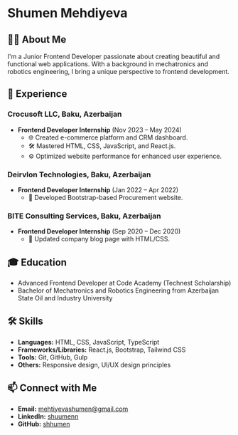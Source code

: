 # Shumen Mehdiyeva

## 👩‍💻 About Me

I'm a Junior Frontend Developer passionate about creating beautiful and functional web applications. With a background in mechatronics and robotics engineering, I bring a unique perspective to frontend development.

## 🚀 Experience

### Crocusoft LLC, Baku, Azerbaijan
- **Frontend Developer Internship** (Nov 2023 – May 2024)
  - 🌐 Created e-commerce platform and CRM dashboard.
  - 🛠️ Mastered HTML, CSS, JavaScript, and React.js.
  - ⚙️ Optimized website performance for enhanced user experience.

### Deirvlon Technologies, Baku, Azerbaijan
- **Frontend Developer Internship** (Jan 2022 – Apr 2022)
  - 🛒 Developed Bootstrap-based Procurement website.

### BITE Consulting Services, Baku, Azerbaijan
- **Frontend Developer Internship** (Sep 2020 – Dec 2020)
  - 📝 Updated company blog page with HTML/CSS.

## 🎓 Education

- Advanced Frontend Developer at Code Academy (Technest Scholarship)
- Bachelor of Mechatronics and Robotics Engineering from Azerbaijan State Oil and Industry University

## 🛠️ Skills

- **Languages:** HTML, CSS, JavaScript, TypeScript
- **Frameworks/Libraries:** React.js, Bootstrap, Tailwind CSS
- **Tools:** Git, GitHub, Gulp
- **Others:** Responsive design, UI/UX design principles


## 📫 Connect with Me

- **Email:** mehtiyevashumen@gmail.com
- **LinkedIn:** [shuumenn](https://www.linkedin.com/in/shuumenn)
- **GitHub:** [shhumen](https://github.com/shhumen)

